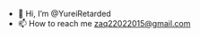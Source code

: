 - 👋 Hi, I’m @YureiRetarded
- 📫 How to reach me zaq22022015@gmail.com

<!---
YureiRetarded/YureiRetarded is a ✨ special ✨ repository because its `README.md` (this file) appears on your GitHub profile.
You can click the Preview link to take a look at your changes.
--->
